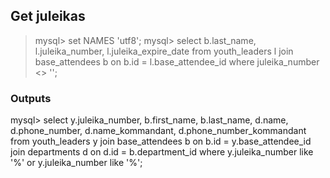 ## Get juleikas
> mysql> set NAMES 'utf8';
> mysql> select b.last_name, l.juleika_number, l.juleika_expire_date from youth_leaders l join base_attendees b on b.id = l.base_attendee_id where juleika_number <> '';


### Outputs
mysql> select y.juleika_number, b.first_name, b.last_name, d.name, d.phone_number, d.name_kommandant, d.phone_number_kommandant from youth_leaders y join base_attendees b on b.id = y.base_attendee_id join departments d on d.id = b.department_id  where y.juleika_number like '%' or y.juleika_number like '%';
